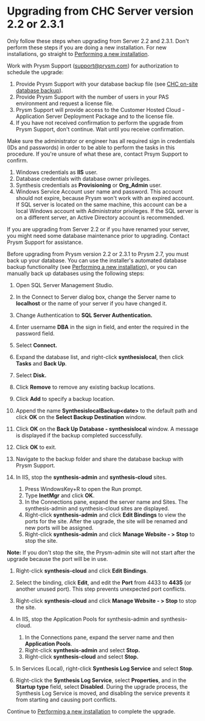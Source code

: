 ﻿---
sidebar_position: 3
---

# **Upgrading from CHC Server version 2.2 or 2.3.1**
Only follow these steps when upgrading from Server 2.2 and 2.3.1. Don't perform these steps if you are doing a new installation. For new installations, go straight to [Performing a new installation](005CHCNewInstallations.htm).



Work with Prysm Support (<support@prysm.com>) for authorization to schedule the upgrade:

1. Provide Prysm Support with your database backup file (see [CHC on-site database backup](#CHCDatabaseBacku)).
1. Provide Prysm Support with the number of users in your PAS environment and request a license file.
1. Prysm Support will provide access to the Customer Hosted Cloud - Application Server Deployment Package and to the license file.
1. If you have not received confirmation to perform the upgrade from Prysm Support, don't continue. Wait until you receive confirmation.

Make sure the administrator or engineer has all required sign in credentials (IDs and passwords) in order to be able to perform the tasks in this procedure. If you're unsure of what these are, contact Prsym Support to confirm.

1. Windows credentials as **IIS** user.
1. Database credentials with database owner privileges.
1. Synthesis credentials as **Provisioning** or **Org\_Admin** user.
1. Windows Service Account user name and password.
   This account should not expire, because Prysm won't work with an expired account.
   If SQL server is located on the same machine, this account can be a local Windows account with Administrator privileges. If the SQL server is on a different server, an Active Directory account is recommended.

If you are upgrading from Server 2.2 or if you have renamed your server, you might need some database maintenance prior to upgrading. Contact Prysm Support for assistance.



Before upgrading from Prysm version 2.2 or 2.3.1 to Prysm 2.7, you must back up your database. You can use the installer's automated database backup functionality (see [Performing a new installation](005CHCNewInstallations.htm)), or you can manually back up databases using the following steps:

1. Open SQL Server Management Studio.
1. In the Connect to Server dialog box, change the Server name to **localhost** or the name of your server if you have changed it.
1. Change Authentication to **SQL Server Authentication.**

1. Enter username **DBA** in the sign in field, and enter the required <password> in the password field.
1. Select **Connect.**
1. Expand the database list, and right-click **synthesislocal**, then click **Tasks** and **Back Up**.
1. Select **Disk.**
1. Click **Remove** to remove any existing backup locations.
1. Click **Add** to specify a backup location.
1. Append the name **SynthesislocalBackup\<date>** to the default path and click **OK** on the **Select Backup Destination** window.
1. Click **OK** on the **Back Up Database - synthesislocal** window. A message is displayed if the backup completed successfully.
1. Click **OK** to exit.
1. Navigate to the backup folder and share the database backup with Prysm Support.



1. In IIS, stop the **synthesis-admin** and **synthesis-cloud** sites.
   1. Press WindowsKey+R to open the Run prompt.
   1. Type **InetMgr** and click **OK**.
   1. In the Connections pane, expand the server name and Sites. The synthesis-admin and synthesis-cloud sites are displayed.
   1. Right-click **synthesis-admin** and click **Edit Bindings** to view the ports for the site.
      After the upgrade, the site will be renamed and new ports will be assigned.
   1. Right-click **synthesis-admin** and click **Manage Website - > Stop** to stop the site.

**Note:** If you don't stop the site, the Prysm-admin site will not start after the upgrade because the port will be in use.

1. Right-click **synthesis-cloud** and click **Edit Bindings**.
1. Select the binding, click **Edit**, and edit the **Port** from 4433 to **4435** (or another unused port). This step prevents unexpected port conflicts.
1. Right-click **synthesis-cloud** and click **Manage Website - > Stop** to stop the site.
1. In IIS, stop the Application Pools for synthesis-admin and synthesis-cloud.
   1. In the Connections pane, expand the server name and then **Application Pools**.
   1. Right-click **synthesis-admin** and select **Stop.**
   1. Right-click **synthesis-cloud** and select **Stop.**



1. In Services (Local), right-click **Synthesis Log Service** and select **Stop**.
1. Right-click the **Synthesis Log Service**, select **Properties**, and in the **Startup type** field, select **Disabled**.
   During the upgrade process, the Synthesis Log Service is moved, and disabling the service prevents it from starting and causing port conflicts.

Continue to [Performing a new installation](005CHCNewInstallations.htm) to complete the upgrade.


